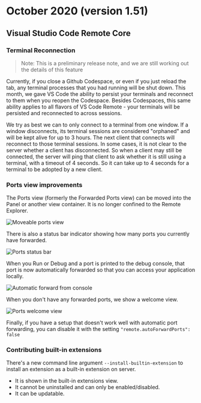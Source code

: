 # October 2020 (version 1.51)

## Visual Studio Code Remote Core

### Terminal Reconnection

> Note: This is a preliminary release note, and we are still working out the details of this feature

Currently, if you close a Github Codespace, or even if you just reload the tab, any terminal processes that you had running will be shut down. This month, we gave VS Code the ability to persist your terminals and reconnect to them when you reopen the Codespace. Besides Codespaces, this same ability applies to all flavors of VS Code Remote - your terminals will be persisted and reconnected to across sessions.

We try as best we can to only connect to a terminal from one window. If a window disconnects, its terminal sessions are considered "orphaned" and will be kept alive for up to 3 hours. The next client that connects will reconnect to those terminal sessions. In some cases, it is not clear to the server whether a client has disconnected. So when a client may still be connected, the server will ping that client to ask whether it is still using a terminal, with a timeout of 4 seconds.  So it can take up to 4 seconds for a terminal to be adopted by a new client.

### Ports view improvements

The Ports view (formerly the Forwarded Ports view) can be moved into the Panel or another view container. It is no longer confined to the Remote Explorer.

![Moveable ports view](images/1_51/moveable-ports-view.gif)

There is also a status bar indicator showing how many ports you currently have forwarded.

![Ports status bar](images/1_51/ports-statusbar.png)

When you Run or Debug and a port is printed to the debug console, that port is now automatically forwarded so that you can access your application locally.

![Automatic forward from console](images/1_51/auto-forward-console.gif)

When you don't have any forwarded ports, we show a welcome view.

![Ports welcome view](images/1_51/ports-welcome-view.png)

Finally, if you have a setup that doesn't work well with automatic port forwarding, you can disable it with the setting `"remote.autoForwardPorts": false`

### Contributing built-in extensions

There's a new command line argument `--install-builtin-extension` to install an extension as a built-in extension on server.

* It is shown in the built-in extensions view.
* It cannot be uninstalled and can only be enabled/disabled.
* It can be updatable.
